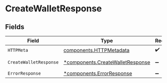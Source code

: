 # CreateWalletResponse


## Fields

| Field                                                                               | Type                                                                                | Required                                                                            | Description                                                                         |
| ----------------------------------------------------------------------------------- | ----------------------------------------------------------------------------------- | ----------------------------------------------------------------------------------- | ----------------------------------------------------------------------------------- |
| `HTTPMeta`                                                                          | [components.HTTPMetadata](../../models/components/httpmetadata.md)                  | :heavy_check_mark:                                                                  | N/A                                                                                 |
| `CreateWalletResponse`                                                              | [*components.CreateWalletResponse](../../models/components/createwalletresponse.md) | :heavy_minus_sign:                                                                  | Wallet created                                                                      |
| `ErrorResponse`                                                                     | [*components.ErrorResponse](../../models/components/errorresponse.md)               | :heavy_minus_sign:                                                                  | Error                                                                               |